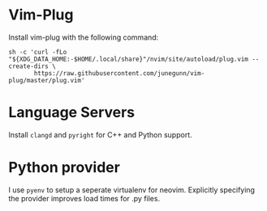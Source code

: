 # Vim-Plug

Install vim-plug with the following command:

```Shell
sh -c 'curl -fLo "${XDG_DATA_HOME:-$HOME/.local/share}"/nvim/site/autoload/plug.vim --create-dirs \
       https://raw.githubusercontent.com/junegunn/vim-plug/master/plug.vim'
```

# Language Servers

Install `clangd` and `pyright` for C++ and Python support.

# Python provider

I use `pyenv` to setup a seperate virtualenv for neovim. Explicitly specifying the provider improves load times for .py files.
